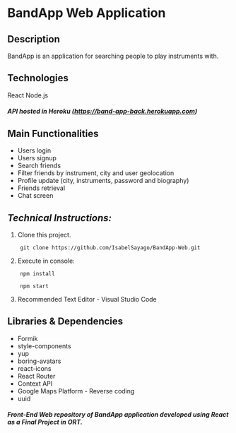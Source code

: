 # BandApp Web Application

## Description
BandApp is an application for searching people to play instruments with.


## Technologies
React
Node.js

##### API hosted in Heroku (https://band-app-back.herokuapp.com)


## Main Functionalities
- Users login
- Users signup
- Search friends
- Filter friends by instrument, city and user geolocation
- Profile update (city, instruments, password and biography)
- Friends retrieval
- Chat screen


## *Technical Instructions:*
1. Clone this project.
```
    git clone https://github.com/IsabelSayago/BandApp-Web.git
```
2. Execute in console:

```
    npm install
```
```
    npm start
```
3. Recommended Text Editor -  Visual Studio Code


## Libraries & Dependencies
- Formik
- style-components
- yup
- boring-avatars
- react-icons
- React Router 
- Context API
- Google Maps Platform - Reverse coding
- uuid



##### Front-End Web repository of *BandApp* application developed using React as a Final Project in ORT.


